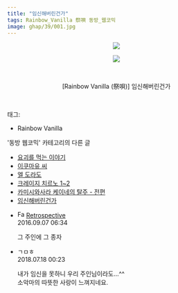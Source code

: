 ```yaml
---
title: "임신해버린건가"
tags: Rainbow_Vanilla 祭唄 동방_웹코믹
image: ghap/39/001.jpg
---
```

<div class="article">
<p style="text-align: center; clear: none; float: none;"><img src="{{ site.nasurl }}/ghap/39/001.jpg"/></p>
<p style="text-align: center; clear: none; float: none;"><img src="{{ site.nasurl }}/ghap/39/002.jpg"/></p>
<p style="text-align: center; clear: none; float: none;"><br/></p>
<p style="text-align: center; clear: none; float: none;">[Rainbow Vanilla (祭唄)] 임신해버린건가</p>
<p><br/></p>
</div><div class="tagTrail">
<p>태그: </p>
<ul>
<li>Rainbow Vanilla</li>
</ul>
</div><div class="another">
<p>'동방 웹코믹' 카테고리의 다른 글</p>
<ul>
<li><a href="/2016-06-16-ghap_57">요괴를 먹는 이야기</a></li>
<li><a href="/2016-06-16-ghap_54">이쿠마유 씨</a></li>
<li><a href="/2016-06-16-ghap_50">엘 도라도</a></li>
<li><a href="/2016-06-16-ghap_44">크레이지 치르노 1~2</a></li>
<li><a href="/2016-06-16-ghap_41">카미시와사라 케이네의 탈주 - 전편</a></li>
<li><a href="/2016-06-16-ghap_39">임신해버린건가</a></li>
</ul>
</div><div class="cb_module cb_fluid">
<div class="cb_wrt cb_profile">
<div class="comment">
<ul>
<li class="cb_thumb_off" id="comment14800125">
<div class="cb_comment_area">
<div class="cb_info_area">
<div class="cb_section">
<span class="cb_nick_name"><img alt="Favicon of http://retropective53.tistory.com" height="16" onerror="this.onerror=null;this.parentNode.removeChild(this)" src="http://retropective53.tistory.com/favicon.ico" width="16"/> <a href="http://retropective53.tistory.com" onclick="return openLinkInNewWindow(this)">Retrospective</a></span>
</div>
<div class="cb_section">
<span class="cb_date">2016.09.07 06:34 </span>
</div>
</div>
<div class="cb_dsc_comment">
<p class="cb_dsc">
											그 주인에 그 종자
										</p>
</div>
</div></li>
<li class="cb_thumb_off" id="comment15288967">
<div class="cb_comment_area">
<div class="cb_info_area">
<div class="cb_section">
<span class="cb_nick_name">ㄱㅁㅎ</span>
</div>
<div class="cb_section">
<span class="cb_date">2018.07.18 00:23 </span>
</div>
</div>
<div class="cb_dsc_comment">
<p class="cb_dsc">
											내가 임신을 못하니 우리 주인님이라도...^^<br/>
소악마의 따뜻한 사랑이 느껴지네요.
										</p>
</div>
</div></li>
</ul>
</div>
</div><!-- commentList close -->
</div>